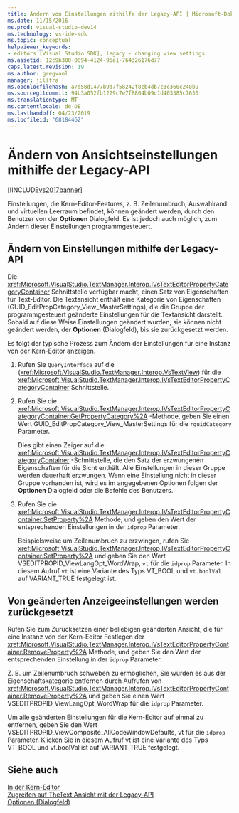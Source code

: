 ```yaml
---
title: Ändern von Einstellungen mithilfe der Legacy-API | Microsoft-Dokumentation
ms.date: 11/15/2016
ms.prod: visual-studio-dev14
ms.technology: vs-ide-sdk
ms.topic: conceptual
helpviewer_keywords:
- editors [Visual Studio SDK], legacy - changing view settings
ms.assetid: 12c9b300-0894-4124-96a1-764326176d77
caps.latest.revision: 19
ms.author: gregvanl
manager: jillfra
ms.openlocfilehash: a7d58d1477b9d7f58242f8cb4db7c3c360c248b9
ms.sourcegitcommit: 94b3a052fb1229c7e7f8804b09c1d403385c7630
ms.translationtype: MT
ms.contentlocale: de-DE
ms.lasthandoff: 04/23/2019
ms.locfileid: "68184462"
---
```

# <a name="changing-view-settings-by-using-the-legacy-api"></a>Ändern von Ansichtseinstellungen mithilfe der Legacy-API
[!INCLUDE[vs2017banner](../includes/vs2017banner.md)]

Einstellungen, die Kern-Editor-Features, z. B. Zeilenumbruch, Auswahlrand und virtuellen Leerraum befindet, können geändert werden, durch den Benutzer von der **Optionen** Dialogfeld. Es ist jedoch auch möglich, zum Ändern dieser Einstellungen programmgesteuert.  
  
## <a name="changing-settings-by-using-the-legacy-api"></a>Ändern von Einstellungen mithilfe der Legacy-API  
 Die <xref:Microsoft.VisualStudio.TextManager.Interop.IVsTextEditorPropertyCategoryContainer> Schnittstelle verfügbar macht, einen Satz von Eigenschaften für Text-Editor. Die Textansicht enthält eine Kategorie von Eigenschaften (GUID_EditPropCategory_View_MasterSettings), die die Gruppe der programmgesteuert geänderte Einstellungen für die Textansicht darstellt. Sobald auf diese Weise Einstellungen geändert wurden, sie können nicht geändert werden, der **Optionen** (Dialogfeld), bis sie zurückgesetzt werden.  
  
 Es folgt der typische Prozess zum Ändern der Einstellungen für eine Instanz von der Kern-Editor anzeigen.  
  
1. Rufen Sie `QueryInterface` auf die (<xref:Microsoft.VisualStudio.TextManager.Interop.VsTextView>) für die <xref:Microsoft.VisualStudio.TextManager.Interop.IVsTextEditorPropertyCategoryContainer> Schnittstelle.  
  
2. Rufen Sie die <xref:Microsoft.VisualStudio.TextManager.Interop.IVsTextEditorPropertyCategoryContainer.GetPropertyCategory%2A> -Methode, geben Sie einen Wert GUID_EditPropCategory_View_MasterSettings für die `rguidCategory` Parameter.  
  
     Dies gibt einen Zeiger auf die <xref:Microsoft.VisualStudio.TextManager.Interop.IVsTextEditorPropertyCategoryContainer> -Schnittstelle, die den Satz der erzwungenen Eigenschaften für die Sicht enthält. Alle Einstellungen in dieser Gruppe werden dauerhaft erzwungen. Wenn eine Einstellung nicht in dieser Gruppe vorhanden ist, wird es im angegebenen Optionen folgen der **Optionen** Dialogfeld oder die Befehle des Benutzers.  
  
3. Rufen Sie die <xref:Microsoft.VisualStudio.TextManager.Interop.IVsTextEditorPropertyContainer.SetProperty%2A> Methode, und geben den Wert der entsprechenden Einstellungen in der `idprop` Parameter.  
  
     Beispielsweise um Zeilenumbruch zu erzwingen, rufen Sie <xref:Microsoft.VisualStudio.TextManager.Interop.IVsTextEditorPropertyContainer.SetProperty%2A> und geben Sie den Wert VSEDITPROPID_ViewLangOpt_WordWrap, `vt` für die `idprop` Parameter. In diesem Aufruf `vt` ist eine Variante des Typs VT_BOOL und `vt.boolVal` auf VARIANT_TRUE festgelegt ist.  
  
## <a name="resetting-changed-view-settings"></a>Von geänderten Anzeigeeinstellungen werden zurückgesetzt  
 Rufen Sie zum Zurücksetzen einer beliebigen geänderten Ansicht, die für eine Instanz von der Kern-Editor Festlegen der <xref:Microsoft.VisualStudio.TextManager.Interop.IVsTextEditorPropertyContainer.RemoveProperty%2A> Methode, und geben Sie den Wert der entsprechenden Einstellung in der `idprop` Parameter.  
  
 Z. B. um Zeilenumbruch schweben zu ermöglichen, Sie würden es aus der Eigenschaftskategorie entfernen durch Aufrufen von <xref:Microsoft.VisualStudio.TextManager.Interop.IVsTextEditorPropertyContainer.RemoveProperty%2A> und geben Sie einen Wert VSEDITPROPID_ViewLangOpt_WordWrap für die `idprop` Parameter.  
  
 Um alle geänderten Einstellungen für die Kern-Editor auf einmal zu entfernen, geben Sie den Wert VSEDITPROPID_ViewComposite_AllCodeWindowDefaults, vt für die `idprop` Parameter. Klicken Sie in diesem Aufruf vt ist eine Variante des Typs VT_BOOL und vt.boolVal ist auf VARIANT_TRUE festgelegt.  
  
## <a name="see-also"></a>Siehe auch  
 [In der Kern-Editor](../extensibility/inside-the-core-editor.md)   
 [Zugreifen auf TheText Ansicht mit der Legacy-API](../extensibility/accessing-thetext-view-by-using-the-legacy-api.md)   
 [Optionen (Dialogfeld)](../ide/reference/options-dialog-box-visual-studio.md)

